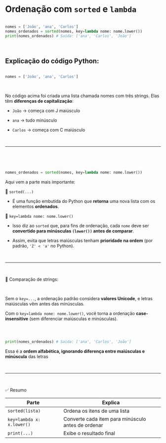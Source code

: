 # Ordenação com `sorted` e `lambda`

```python

nomes = ['João', 'ana', 'Carlos']
nomes_ordenados = sorted(nomes, key=lambda nome: nome.lower())
print(nomes_ordenados) # Saída: ['ana', 'Carlos', 'João']

```

<br>

## Explicação do código Python:

```python

nomes = ['João', 'ana', 'Carlos']

```

<br>

No código acima foi criada uma lista chamada nomes com três strings. Elas têm **diferenças de capitalização**:

- `João`   → começa com J maiúsculo

- `ana`    → tudo minúsculo

- `Carlos` → começa com C maiúsculo

<br>

***

<br>
<br>

```python

nomes_ordenados = sorted(nomes, key=lambda nome: nome.lower())

```

Aqui vem a parte mais importante:

 🔹 `sorted(...)`
- É uma função embutida do Python que **retorna** uma nova lista com os elementos **ordenados**.

🔹 `key=lambda nome: nome.lower()`
- Isso diz ao `sorted` que, para fins de ordenação, cada `nome` deve ser  
**convertido para minúsculas `(lower())` antes de comparar**.

- Assim, evita que  letras maiúsculas tenham **prioridade na ordem**
(por padrão, `'Z' < 'a'` no Python).

<br>

***

<br>

🔡 Comparação de strings:  

<br>

Sem o `key=...`, a ordenação padrão considera **valores Unicode**, e letras maiúsculas vêm antes das minúsculas.

Com o `key=lambda nome: nome.lower()`, você torna a ordenação **case-insensitive** (sem diferenciar maiúsculas e minúsculas).

<br>

```python

print(nomes_ordenados) # Saída: ['ana', 'Carlos', 'João']

```

Essa é a **ordem alfabética, ignorando diferença entre maiúsculas e minúscula** das 
letras  

<br>

***

<br>

✅ Resumo

| Parte | Explica |
| ------------------------- | -------------------------------------------------- |
| `sorted(lista)`           | Ordena os itens de uma lista                       |
| `key=lambda x: x.lower()` | Converte cada item para minúsculo antes de ordenar |
| `print(...)`              | Exibe o resultado final                            |